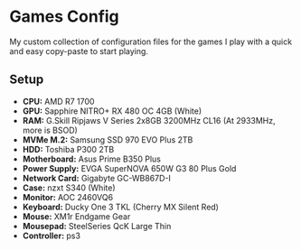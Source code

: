 # Games Config

My custom collection of configuration files for the games I play with a quick and easy copy-paste to start playing.

## Setup

- **CPU:** AMD R7 1700
- **GPU:** Sapphire NITRO+ RX 480 OC 4GB (White)
- **RAM:** G.Skill Ripjaws V Series 2x8GB 3200MHz CL16 (At 2933MHz, more is BSOD)
- **MVMe M.2:** Samsung SSD 970 EVO Plus 2TB
- **HDD:** Toshiba P300 2TB
- **Motherboard:** Asus Prime B350 Plus
- **Power Supply:** EVGA SuperNOVA 650W G3 80 Plus Gold
- **Network Card:** Gigabyte GC-WB867D-I
- **Case:** nzxt S340 (White)
- **Monitor:** AOC 2460VQ6
- **Keyboard:** Ducky One 3 TKL (Cherry MX Silent Red)
- **Mouse:** XM1r Endgame Gear
- **Mousepad:** SteelSeries QcK Large Thin
- **Controller:** ps3